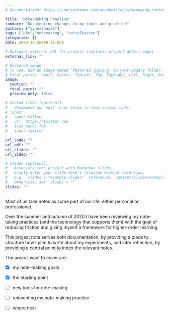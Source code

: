 ```yaml
---
# Documentation: https://sourcethemes.com/academic/docs/managing-content/

title: "Note-Making Practice"
summary: "Documenting changes to my tools and practice"
authors: ["synesthesia"]
tags: ["pkm","notemaking", "zettelkasten"]
categories: []
date: 2020-11-20T08:31:02Z

# Optional external URL for project (replaces project detail page).
external_link: ""

# Featured image
# To use, add an image named `featured.jpg/png` to your page's folder.
# Focal points: Smart, Center, TopLeft, Top, TopRight, Left, Right, BottomLeft, Bottom, BottomRight.
image:
  caption: ""
  focal_point: ""
  preview_only: false

# Custom links (optional).
#   Uncomment and edit lines below to show custom links.
# links:
# - name: Follow
#   url: https://twitter.com
#   icon_pack: fab
#   icon: twitter

url_code: ""
url_pdf: ""
url_slides: ""
url_video: ""

# Slides (optional).
#   Associate this project with Markdown slides.
#   Simply enter your slide deck's filename without extension.
#   E.g. `slides = "example-slides"` references `content/slides/example-slides.md`.
#   Otherwise, set `slides = ""`.
slides: ""
---
```

Most of us take notes as some part of our life, either personal or professional.

Over the summer and autumn of 2020 I have been reviewing my note-taking practices (and the technology that supports them) with the goal of reducing friction and giving myself a framework for higher-order learning.

This project note serves both documentation, by providing a place to structure how I plan to write about my experiments, and later reflection, by providing a central point to index the relevant notes.

The areas I want to cover are:

* [x] my note-making goals
* [x] the starting point
* [ ] new tools for note-making
* [ ] reinventing my note-making practice
* [ ] where next

